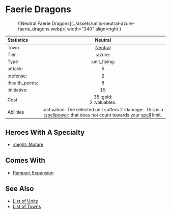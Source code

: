 # Faerie Dragons

<figure markdown="span">
    ![Neutral Faerie Dragons](../assets/units-neutral-azure-faerie_dragons.webp){ width="340" align=right }
</figure>


| Statistics | Neutral |
| :--- | :---: |
| Town | [Neutral](../towns/neutral.md) |
| Tier | :azure: |
| Type | :unit_flying: |
| :attack: | 5 |
| :defense: | 2 |
| :health_points: | 8 |
| :initiative: | 15 |
| Cost | 35 :gold:<br>2 :valuables: |
| Abilities | :activation: The selected unit suffers 2 :damage:. This is a [:spellpower:](../spells/index.md) that does not count towards your [spell](../spells/index.md) limit. |


## Heroes With A Specialty

- [:might: Mutare](../heroes/mutare.md#specialty)


## Comes With

- [Rampart Expansion](../content/rampart_expansion.md)


## See Also

- [List of Units](index.md)
- [List of Towns](../towns/index.md)